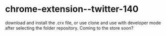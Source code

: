 # chrome-extension--twitter-140
download and install the .crx file, or use clone and use with developer mode after selecting the folder repository. Coming to the store soon?
